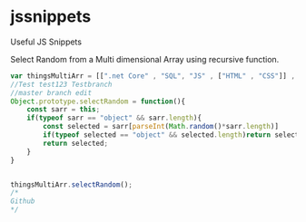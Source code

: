 # jssnippets
Useful JS Snippets

Select Random from a Multi dimensional Array using recursive function.


``` javascript
var thingsMultiArr = [[".net Core" , "SQL", "JS" , ["HTML" , "CSS"]] , ["StackOverflow", "Github" , "LinkedIn" , "Twitter" , "Google" ], "Others" ];
//Test test123 Testbranch
//master branch edit
Object.prototype.selectRandom = function(){
    const sarr = this;
    if(typeof sarr == "object" && sarr.length){
        const selected = sarr[parseInt(Math.random()*sarr.length)]
        if(typeof selected == "object" && selected.length)return selected.selectRandom();
        return selected;
    }
}


thingsMultiArr.selectRandom();
/*
Github
*/
```
